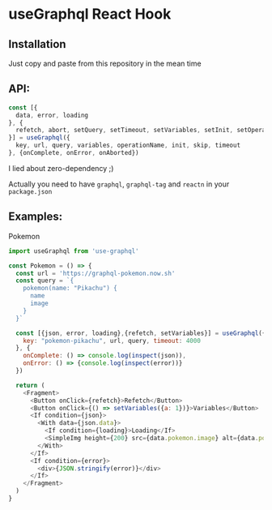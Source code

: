 # useGraphql React Hook

## Installation

Just copy and paste from this repository in the mean time

## API:

```js
const [{
  data, error, loading
}, {
  refetch, abort, setQuery, setTimeout, setVariables, setInit, setOperationName
}] = useGraphql({
  key, url, query, variables, operationName, init, skip, timeout
}, {onComplete, onError, onAborted})
```

I lied about zero-dependency ;)

Actually you need to have `graphql`, `graphql-tag` and `reactn` in your `package.json`

## Examples:

Pokemon

```js
import useGraphql from 'use-graphql'

const Pokemon = () => {
  const url = 'https://graphql-pokemon.now.sh'
  const query = `{
    pokemon(name: "Pikachu") {
      name
      image
    }
  }`

  const [{json, error, loading},{refetch, setVariables}] = useGraphql({
    key: "pokemon-pikachu", url, query, timeout: 4000
  }, { 
    onComplete: () => console.log(inspect(json)),
    onError: () => {console.log(inspect(error))}
  })

  return (
    <Fragment>
      <Button onClick={refetch}>Refetch</Button>
      <Button onClick={() => setVariables({a: 1})}>Variables</Button>
      <If condition={json}>
        <With data={json.data}>
          <If condition={loading}>Loading</If>
          <SimpleImg height={200} src={data.pokemon.image} alt={data.pokemon.name} />
        </With>
      </If>
      <If condition={error}>
        <div>{JSON.stringify(error)}</div>
      </If>
    </Fragment>
  )
}